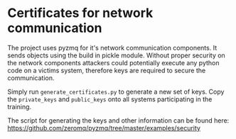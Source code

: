 # Certificates for network communication

The project uses pyzmq for it's network communication components.
It sends objects using the build in pickle module. Without proper security
on the network components attackers could potentially execute any python code on
a victims system, therefore keys are required to secure the communication.


Simply run `generate_certificates.py` to generate a new set of keys.
Copy the `private_keys` and `public_keys` onto all systems participating
in the training.


The script for generating the keys and other information can be found here:
https://github.com/zeromq/pyzmq/tree/master/examples/security
